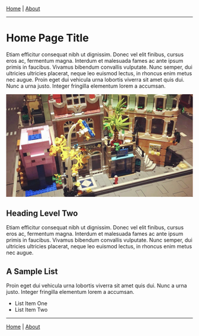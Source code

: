 [Home](/) | 
[About](/about)

***

# Home Page Title

Etiam efficitur consequat nibh ut dignissim. Donec vel elit finibus, cursus eros ac, fermentum magna. Interdum et malesuada fames ac ante ipsum primis in faucibus. Vivamus bibendum convallis vulputate. Nunc semper, dui ultricies ultricies placerat, neque leo euismod lectus, in rhoncus enim metus nec augue. Proin eget dui vehicula urna lobortis viverra sit amet quis dui. Nunc a urna justo. Integer fringilla elementum lorem a accumsan.

![BrickMMO Sample Image](/images/brickmmo.png)

## Heading Level Two

Etiam efficitur consequat nibh ut dignissim. Donec vel elit finibus, cursus eros ac, fermentum magna. Interdum et malesuada fames ac ante ipsum primis in faucibus. Vivamus bibendum convallis vulputate. Nunc semper, dui ultricies ultricies placerat, neque leo euismod lectus, in rhoncus enim metus nec augue. 

## A Sample List

Proin eget dui vehicula urna lobortis viverra sit amet quis dui. Nunc a urna justo. Integer fringilla elementum lorem a accumsan.

- List Item One
- List Item Two

***

[Home](/) | 
[About](/about)
